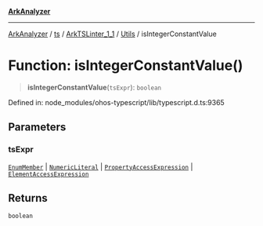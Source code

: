 [**ArkAnalyzer**](../../../../../../../../README.md)

***

[ArkAnalyzer](../../../../../../../../globals.md) / [ts](../../../../../README.md) / [ArkTSLinter\_1\_1](../../../README.md) / [Utils](../README.md) / isIntegerConstantValue

# Function: isIntegerConstantValue()

> **isIntegerConstantValue**(`tsExpr`): `boolean`

Defined in: node\_modules/ohos-typescript/lib/typescript.d.ts:9365

## Parameters

### tsExpr

[`EnumMember`](../../../../../interfaces/EnumMember.md) | [`NumericLiteral`](../../../../../interfaces/NumericLiteral.md) | [`PropertyAccessExpression`](../../../../../interfaces/PropertyAccessExpression.md) | [`ElementAccessExpression`](../../../../../interfaces/ElementAccessExpression.md)

## Returns

`boolean`
